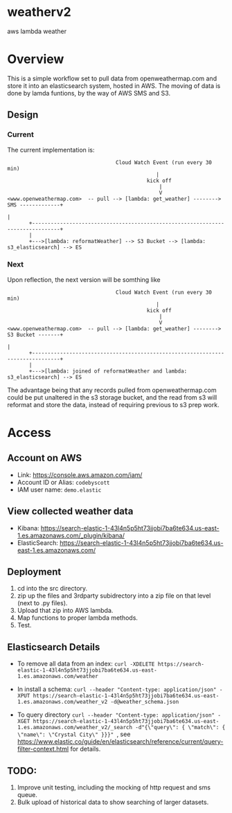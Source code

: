 # weatherv2
aws lambda weather


# Overview
This is a simple workflow set to pull data from openweathermap.com and store it into an elasticsearch system, hosted in AWS.  The moving of data is done by lamda funtions, by the way of AWS SMS and S3.

## Design

### Current
The current implementation is:
```
                                   Cloud Watch Event (run every 30 min)
                                                |
                                             kick off
                                                 |
                                                 V
<www.openweathermap.com>  -- pull --> [lambda: get_weather] --------> SMS -------------+
                                                                                       |
       +-------------------------------------------------------------------------------+
       |
       +--->[lambda: reformatWeather] --> S3 Bucket --> [lambda: s3_elasticsearch] --> ES
```

### Next
Upon reflection, the next version will be somthing like
```
                                   Cloud Watch Event (run every 30 min)
                                                |
                                             kick off
                                                 |
                                                 V
<www.openweathermap.com>  -- pull --> [lambda: get_weather] --------> S3 Bucket -------+
                                                                                       |
       +-------------------------------------------------------------------------------+
       |
       +--->[lambda: joined of reformatWeather and lambda: s3_elasticsearch] --> ES
```
The advantage being that any records pulled from openweathermap.com could be put 
unaltered in the s3 storage bucket, and the read from s3 will reformat and store
the data, instead of requiring previous to s3 prep work.





# Access

## Account on AWS
* Link: https://console.aws.amazon.com/iam/
* Account ID or Alias: `codebyscott`
* IAM user name: `demo.elastic`

## View collected weather data
* Kibana: https://search-elastic-1-43l4n5p5ht73jjobi7ba6te634.us-east-1.es.amazonaws.com/_plugin/kibana/
* ElasticSearch: https://search-elastic-1-43l4n5p5ht73jjobi7ba6te634.us-east-1.es.amazonaws.com/

## Deployment
1. cd into the src directory.
2. zip up the files and 3rdparty subidrectory into a zip file on that level (next to .py files).
3. Upload that zip into AWS lambda.
4. Map functions to proper lambda methods.
5. Test.

## Elasticsearch Details
* To remove all data from an index: `curl -XDELETE https://search-elastic-1-43l4n5p5ht73jjobi7ba6te634.us-east-1.es.amazonaws.com/weather `

* In install a schema: `curl --header "Content-type: application/json" -XPUT https://search-elastic-1-43l4n5p5ht73jjobi7ba6te634.us-east-1.es.amazonaws.com/weather_v2 -d@weather_schema.json`

* To query directory `curl --header "Content-type: application/json" -XGET https://search-elastic-1-43l4n5p5ht73jjobi7ba6te634.us-east-1.es.amazonaws.com/weather_v2/_search -d"{\"query\": { \"match\": { \"name\": \"Crystal City\" }}}" `, see https://www.elastic.co/guide/en/elasticsearch/reference/current/query-filter-context.html for details.

## TODO:
1. Improve unit testing, including the mocking of http request and sms queue.
2. Bulk upload of historical data to show searching of larger datasets.

